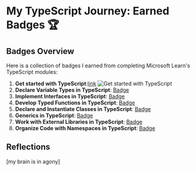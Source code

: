# My TypeScript Journey: Earned Badges 🏆

## Badges Overview

Here is a collection of badges I earned from completing Microsoft Learn's TypeScript modules:

1. **Get started with TypeScript**:[link](https://learn.microsoft.com/api/achievements/share/en-us/dziauco-4651/J6PE777T?sharingId=F225B19194CBB851) <img src=" https://learn.microsoft.com/en-us/training/achievements/typescript/typescript-get-started.svg" alt="Get started with TypeScript">
2. **Declare Variable Types in TypeScript**: [Badge](https://learn.microsoft.com/api/achievements/share/en-us/ValeryDluski/HYTXXB38?sharingId=10189BC4D7E76BC1)
3. **Implement Interfaces in TypeScript**: [Badge](badge-link)
4. **Develop Typed Functions in TypeScript**: [Badge](badge-link)
5. **Declare and Instantiate Classes in TypeScript**: [Badge](badge-link)
6. **Generics in TypeScript**: [Badge](badge-link)
7. **Work with External Libraries in TypeScript**: [Badge](badge-link)
8. **Organize Code with Namespaces in TypeScript**: [Badge](badge-link)

## Reflections

[my brain is in agony]